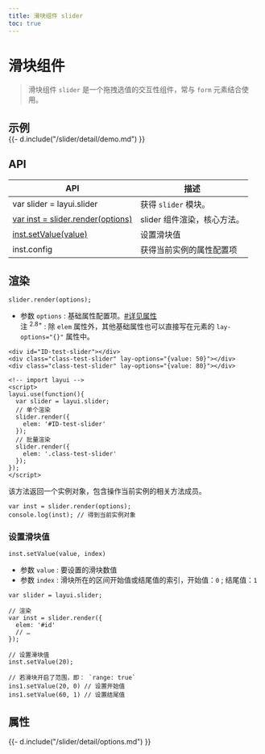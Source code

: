 ```yaml
---
title: 滑块组件 slider
toc: true
---
```

 
# 滑块组件

> 滑块组件 `slider` 是一个拖拽选值的交互性组件，常与 `form` 元素结合使用。

<h2 id="examples" lay-toc="{hot: true}" style="margin-bottom: 0;">示例</h2>

<style>
.demo-slider-container .layui-code-item-preview{padding: 32px;}
.demo-slider-container .layui-code-item-preview > div{margin: 24px 0;}
</style>
<div class="demo-slider-container">
{{- d.include("/slider/detail/demo.md") }}
</div>

<h2 id="api" lay-toc="{}">API</h2>

| API | 描述 |
| --- | --- |
| var slider = layui.slider | 获得 `slider` 模块。 |
| [var inst = slider.render(options)](#render) | slider 组件渲染，核心方法。 |
| [inst.setValue(value)](#setValue) | 设置滑块值 |
| inst.config | 获得当前实例的属性配置项 |

<h2 id="render" lay-toc="{level: 2}">渲染</h2>

`slider.render(options);`

- 参数 `options` : 基础属性配置项。[#详见属性](#options)
  <br>注 <sup>2.8+</sup> : 除 `elem` 属性外，其他基础属性也可以直接写在元素的 `lay-options="{}"` 属性中。

```
<div id="ID-test-slider"></div>
<div class="class-test-slider" lay-options="{value: 50}"></div>
<div class="class-test-slider" lay-options="{value: 80}"></div>
 
<!-- import layui -->
<script>
layui.use(function(){
  var slider = layui.slider;
  // 单个渲染
  slider.render({
    elem: '#ID-test-slider'
  });
  // 批量渲染
  slider.render({
    elem: '.class-test-slider'
  });
});
</script>
```


该方法返回一个实例对象，包含操作当前实例的相关方法成员。

```
var inst = slider.render(options);
console.log(inst); // 得到当前实例对象
```

<h3 id="setValue" class="ws-anchor ws-bold">设置滑块值</h3>

`inst.setValue(value, index)`

- 参数 `value` : 要设置的滑块数值
- 参数 `index` : 滑块所在的区间开始值或结尾值的索引，开始值：`0` ; 结尾值：`1`

```
var slider = layui.slider;
 
// 渲染
var inst = slider.render({
  elem: '#id'
  // …
});      
 
// 设置滑块值
inst.setValue(20);
 
// 若滑块开启了范围，即： `range: true`
ins1.setValue(20, 0) // 设置开始值
ins1.setValue(60, 1) // 设置结尾值
```

<h2 id="options" lay-toc="{level: 2, hot: true}">属性</h2>

<div>
{{- d.include("/slider/detail/options.md") }}
</div>